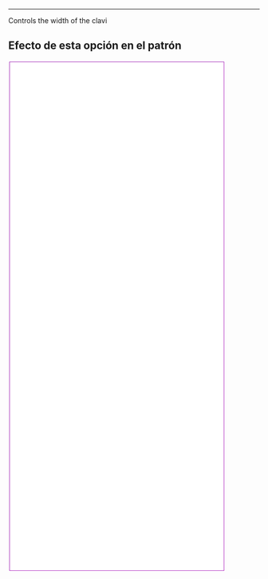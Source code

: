 ---

Controls the width of the clavi


## Efecto de esta opción en el patrón
![Esta imagen muestra el efecto de esta opción superponiendo varias variantes que tienen un valor diferente para esta opción](tiberius_clavuswidth_sample.svg "Efecto de esta opción en el patrón")